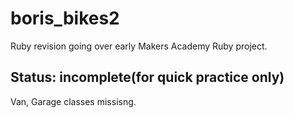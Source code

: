 boris_bikes2
============

Ruby revision going over early Makers Academy Ruby project.

Status: incomplete(for quick practice only)
--------------------

Van, Garage classes missisng.